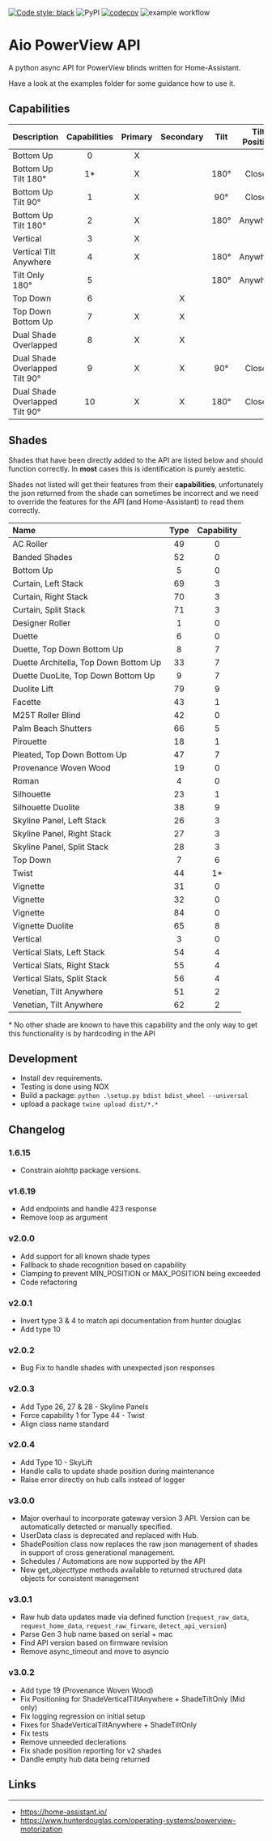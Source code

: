 [![Code style: black](https://img.shields.io/badge/code%20style-black-000000.svg)](https://github.com/ambv/black)
![PyPI](https://img.shields.io/pypi/v/aiopvapi)
[![codecov](https://codecov.io/gh/sander76/aio-powerview-api/branch/master/graph/badge.svg?token=83154B19T8)](https://codecov.io/gh/sander76/aio-powerview-api)
![example workflow](https://github.com/sander76/aio-powerview-api/actions/workflows/main.yaml/badge.svg)

# Aio PowerView API

A python async API for PowerView blinds written for Home-Assistant.

Have a look at the examples folder for some guidance how to use it.

## Capabilities

| Description                           | Capabilities | Primary | Secondary | Tilt | Tilt Position | Vertical | DualShade |
| :------------------------------------ | :----------: | :-----: | :-------: | :--: | :-----------: | :------: | :-------: |
| Bottom Up                             |      0       |    X    |           |      |               |          |           |
| Bottom Up Tilt 180°                   |      1*      |    X    |           | 180° | Closed        |          |           |
| Bottom Up Tilt 90°                    |      1       |    X    |           | 90°  | Closed        |          |           |
| Bottom Up Tilt 180°                   |      2       |    X    |           | 180° | Anywhere      |          |           |
| Vertical                              |      3       |    X    |           |      |               |    X     |           |
| Vertical Tilt Anywhere                |      4       |    X    |           | 180° | Anywhere      |    X     |           |
| Tilt Only 180°                        |      5       |         |           | 180° | Anywhere      |          |           |
| Top Down                              |      6       |         |     X     |      |               |          |           |
| Top Down Bottom Up                    |      7       |    X    |     X     |      |               |          |           |
| Dual Shade Overlapped                 |      8       |    X    |     X     |      |               |          |     X     |
| Dual Shade Overlapped Tilt 90°        |      9       |    X    |     X     | 90°  | Closed        |          |     X     |
| Dual Shade Overlapped Tilt 90°        |      10      |    X    |     X     | 180° | Closed        |          |     X     |

## Shades

Shades that have been directly added to the API are listed below and should function correctly. In **most** cases this is identification is purely aestetic.

Shades not listed will get their features from their **capabilities**, unfortunately the json returned from the shade can sometimes be incorrect and we need to override the features for the API (and Home-Assistant) to read them correctly.

| Name                                  | Type | Capability |
| :------------------------------------ | :--: | :--------: | 
| AC Roller                             |  49  |      0     | 
| Banded Shades                         |  52  |      0     | 
| Bottom Up                             |   5  |      0     | 
| Curtain, Left Stack                   |  69  |      3     |  
| Curtain, Right Stack                  |  70  |      3     | 
| Curtain, Split Stack                  |  71  |      3     | 
| Designer Roller                       |   1  |      0     | 
| Duette                                |   6  |      0     | 
| Duette, Top Down Bottom Up            |   8  |      7     |    
| Duette Architella, Top Down Bottom Up |  33  |      7     |  
| Duette DuoLite, Top Down Bottom Up    |   9  |      7     |   
| Duolite Lift                          |  79  |      9     |  
| Facette                               |  43  |      1     |    
| M25T Roller Blind                     |  42  |      0     | 
| Palm Beach Shutters                   |  66  |      5     |    
| Pirouette                             |  18  |      1     |  
| Pleated, Top Down Bottom Up           |  47  |      7     | 
| Provenance Woven Wood                 |  19  |      0     | 
| Roman                                 |   4  |      0     | 
| Silhouette                            |  23  |      1     |  
| Silhouette Duolite                    |  38  |      9     | 
| Skyline Panel, Left Stack             |  26  |      3     |    
| Skyline Panel, Right Stack            |  27  |      3     |  
| Skyline Panel, Split Stack            |  28  |      3     | 
| Top Down                              |   7  |      6     |  
| Twist                                 |  44  |      1*    |
| Vignette                              |  31  |      0     | 
| Vignette                              |  32  |      0     | 
| Vignette                              |  84  |      0     | 
| Vignette Duolite                      |  65  |      8     | 
| Vertical                              |   3  |      0     | 
| Vertical Slats, Left Stack            |  54  |      4     | 
| Vertical Slats, Right Stack           |  55  |      4     |  
| Vertical Slats, Split Stack           |  56  |      4     | 
| Venetian, Tilt Anywhere               |  51  |      2     |      
| Venetian, Tilt Anywhere               |  62  |      2     | 

\* No other shade are known to have this capability and the only way to get this functionality is by hardcoding in the API

## Development

- Install dev requirements.
- Testing is done using NOX
- Build a package: `python .\setup.py bdist bdist_wheel --universal`
- upload a package `twine upload dist/*.*`

## Changelog

### 1.6.15

- Constrain aiohttp package versions.

### v1.6.19

- Add endpoints and handle 423 response
- Remove loop as argument

### v2.0.0

- Add support for all known shade types
- Fallback to shade recognition based on capability
- Clamping to prevent MIN_POSITION or MAX_POSITION being exceeded
- Code refactoring

### v2.0.1

- Invert type 3 & 4 to match api documentation from hunter douglas
- Add type 10

### v2.0.2

- Bug Fix to handle shades with unexpected json responses

### v2.0.3

- Add Type 26, 27 & 28 - Skyline Panels
- Force capability 1 for Type 44 - Twist
- Align class name standard

### v2.0.4

- Add Type 10 - SkyLift
- Handle calls to update shade position during maintenance
- Raise error directly on hub calls instead of logger

### v3.0.0

- Major overhaul to incorporate gateway version 3 API.  Version can be automatically detected or manually specified.
- UserData class is deprecated and replaced with Hub.
- ShadePosition class now replaces the raw json management of shades in support of cross generational management.
- Schedules / Automations are now supported by the API
- New get_*objecttype* methods available to returned structured data objects for consistent management

### v3.0.1

- Raw hub data updates made via defined function (`request_raw_data`, `request_home_data`, `request_raw_firware`, `detect_api_version`)
- Parse Gen 3 hub name based on serial + mac
- Find API version based on firmware revision
- Remove async_timeout and move to asyncio

### v3.0.2

- Add type 19 (Provenance Woven Wood)
- Fix Positioning for ShadeVerticalTiltAnywhere + ShadeTiltOnly (Mid only)  
- Fix logging regression on initial setup
- Fixes for ShadeVerticalTiltAnywhere + ShadeTiltOnly
- Fix tests
- Remove unneeded declerations
- Fix shade position reporting for v2 shades
- Dandle empty hub data being returned

## Links

---

- https://home-assistant.io/
- https://www.hunterdouglas.com/operating-systems/powerview-motorization
